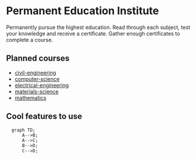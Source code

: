 # Permanent Education Institute

Permanently pursue the highest education.
Read through each subject, test your knowledge and receive a certificate.
Gather enough certificates to complete a course.

## Planned courses

- [civil-engineering](courses/civil-engineering.md)
- [computer-science](courses/computer-science.md)
- [electrical-engineering](courses/electrical-engineering.md)
- [materials-science](courses/materials-science.md)
- [mathematics](courses/mathematics.md)


## Cool features to use

```mermaid
  graph TD;
      A-->B;
      A-->C;
      B-->D;
      C-->D;
```